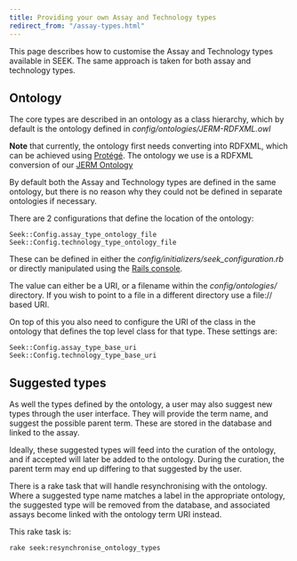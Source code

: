 ```yaml
---
title: Providing your own Assay and Technology types
redirect_from: "/assay-types.html"
---
```


This page describes how to customise the Assay and Technology types available in SEEK. The same approach is taken for
both assay and technology types.

## Ontology

The core types are described in an ontology as a class hierarchy, which by default is the ontology defined in _config/ontologies/JERM-RDFXML.owl_

**Note** that currently, the ontology first needs converting into RDFXML, which can be achieved using [Protégé](http://protege.stanford.edu/). The ontology we use is a RDFXML conversion
of our [JERM Ontology](https://www.jermontology.org)

By default both the Assay and Technology types are defined in the same ontology, but there is no reason why they could not be defined in separate ontologies if necessary.

There are 2 configurations that define the location of the ontology:

    Seek::Config.assay_type_ontology_file
    Seek::Config.technology_type_ontology_file

These can be defined in either the _config/initializers/seek_configuration.rb_
or directly manipulated using the [Rails console](http://guides.rubyonrails.org/command_line.html#rails-console).

The value can either be a URI, or a filename within the _config/ontologies/_ directory. If you wish to point to a file in a different directory use a file:// based URI.

On top of this you also need to configure the URI of the class in the ontology that defines the top level class for that type.
These settings are:

    Seek::Config.assay_type_base_uri
    Seek::Config.technology_type_base_uri


## Suggested types

As well the types defined by the ontology, a user may also suggest new types through the user interface. They will provide the term name,
 and suggest the possible parent term. These are stored in the database and linked to the assay.

Ideally, these suggested types will feed into the curation of the ontology, and if accepted will later be added to the ontology. During the curation, the parent term may end up
differing to that suggested by the user.

There is a rake task that will handle resynchronising with the ontology. Where a suggested type name matches a label in the appropriate ontology, the suggested type will be removed from
the database, and associated assays become linked with the ontology term URI instead.

This rake task is:

    rake seek:resynchronise_ontology_types